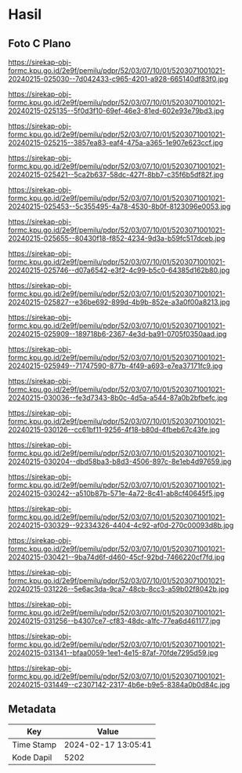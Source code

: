 # Hasil

## Foto C Plano

https://sirekap-obj-formc.kpu.go.id/2e9f/pemilu/pdpr/52/03/07/10/01/5203071001021-20240215-025030--7d042433-c965-4201-a928-665140df83f0.jpg

https://sirekap-obj-formc.kpu.go.id/2e9f/pemilu/pdpr/52/03/07/10/01/5203071001021-20240215-025135--5f0d3f10-69ef-46e3-81ed-602e93e79bd3.jpg

https://sirekap-obj-formc.kpu.go.id/2e9f/pemilu/pdpr/52/03/07/10/01/5203071001021-20240215-025215--3857ea83-eaf4-475a-a365-1e907e623ccf.jpg

https://sirekap-obj-formc.kpu.go.id/2e9f/pemilu/pdpr/52/03/07/10/01/5203071001021-20240215-025421--5ca2b637-58dc-427f-8bb7-c35f6b5df82f.jpg

https://sirekap-obj-formc.kpu.go.id/2e9f/pemilu/pdpr/52/03/07/10/01/5203071001021-20240215-025453--5c355495-4a78-4530-8b0f-8123096e0053.jpg

https://sirekap-obj-formc.kpu.go.id/2e9f/pemilu/pdpr/52/03/07/10/01/5203071001021-20240215-025655--80430f18-f852-4234-9d3a-b59fc517dceb.jpg

https://sirekap-obj-formc.kpu.go.id/2e9f/pemilu/pdpr/52/03/07/10/01/5203071001021-20240215-025746--d07a6542-e3f2-4c99-b5c0-64385d162b80.jpg

https://sirekap-obj-formc.kpu.go.id/2e9f/pemilu/pdpr/52/03/07/10/01/5203071001021-20240215-025827--e36be692-899d-4b9b-852e-a3a0f00a8213.jpg

https://sirekap-obj-formc.kpu.go.id/2e9f/pemilu/pdpr/52/03/07/10/01/5203071001021-20240215-025909--189718b6-2367-4e3d-ba91-0705f0350aad.jpg

https://sirekap-obj-formc.kpu.go.id/2e9f/pemilu/pdpr/52/03/07/10/01/5203071001021-20240215-025949--71747590-877b-4f49-a693-e7ea37171fc9.jpg

https://sirekap-obj-formc.kpu.go.id/2e9f/pemilu/pdpr/52/03/07/10/01/5203071001021-20240215-030036--fe3d7343-8b0c-4d5a-a544-87a0b2bfbefc.jpg

https://sirekap-obj-formc.kpu.go.id/2e9f/pemilu/pdpr/52/03/07/10/01/5203071001021-20240215-030126--cc61bf11-9256-4f18-b80d-4fbeb67c43fe.jpg

https://sirekap-obj-formc.kpu.go.id/2e9f/pemilu/pdpr/52/03/07/10/01/5203071001021-20240215-030204--dbd58ba3-b8d3-4506-897c-8e1eb4d97659.jpg

https://sirekap-obj-formc.kpu.go.id/2e9f/pemilu/pdpr/52/03/07/10/01/5203071001021-20240215-030242--a510b87b-571e-4a72-8c41-ab8cf40645f5.jpg

https://sirekap-obj-formc.kpu.go.id/2e9f/pemilu/pdpr/52/03/07/10/01/5203071001021-20240215-030329--92334326-4404-4c92-af0d-270c00093d8b.jpg

https://sirekap-obj-formc.kpu.go.id/2e9f/pemilu/pdpr/52/03/07/10/01/5203071001021-20240215-030421--9ba74d6f-d460-45cf-92bd-7466220cf7fd.jpg

https://sirekap-obj-formc.kpu.go.id/2e9f/pemilu/pdpr/52/03/07/10/01/5203071001021-20240215-031226--5e6ac3da-9ca7-48cb-8cc3-a59b02f8042b.jpg

https://sirekap-obj-formc.kpu.go.id/2e9f/pemilu/pdpr/52/03/07/10/01/5203071001021-20240215-031256--b4307ce7-cf83-48dc-a1fc-77ea6d461177.jpg

https://sirekap-obj-formc.kpu.go.id/2e9f/pemilu/pdpr/52/03/07/10/01/5203071001021-20240215-031341--bfaa0059-1ee1-4e15-87af-70fde7295d59.jpg

https://sirekap-obj-formc.kpu.go.id/2e9f/pemilu/pdpr/52/03/07/10/01/5203071001021-20240215-031449--c2307142-2317-4b6e-b9e5-8384a0b0d84c.jpg


## Metadata

| Key        | Value               |
| ---------- | ------------------- |
| Time Stamp | 2024-02-17 13:05:41 |
| Kode Dapil | 5202                |



